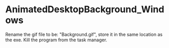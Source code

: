 # AnimatedDesktopBackground_Windows
Rename the gif file to be: "Background.gif", store it in the same location as the exe.
Kill the program from the task manager.